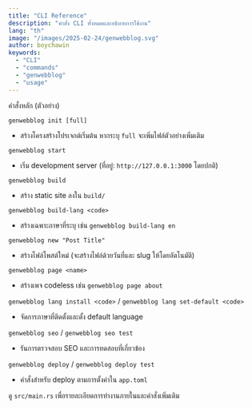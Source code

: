 ```yaml
---
title: "CLI Reference"
description: "คำสั่ง CLI ทั้งหมดและอธิบายการใช้งาน"
lang: "th"
image: "/images/2025-02-24/genwebblog.svg"
author: boychawin
keywords:
  - "CLI"
  - "commands"
  - "genwebblog"
  - "usage"
---
```


คำสั่งหลัก (ตัวอย่าง)

`genwebblog init [full]`

- สร้างโครงสร้างโปรเจกต์เริ่มต้น หากระบุ `full` จะเพิ่มไฟล์ตัวอย่างเพิ่มเติม

`genwebblog start`

- เริ่ม development server (ที่อยู่: `http://127.0.0.1:3000` โดยปกติ)

`genwebblog build`

- สร้าง static site ลงใน `build/`

`genwebblog build-lang <code>`

- สร้างเฉพาะภาษาที่ระบุ เช่น `genwebblog build-lang en`

`genwebblog new "Post Title"`

- สร้างไฟล์โพสต์ใหม่ (จะสร้างไฟล์ด้วยวันที่และ slug ให้โดยอัตโนมัติ)

`genwebblog page <name>`

- สร้างเพจ codeless เช่น `genwebblog page about`

`genwebblog lang install <code>` / `genwebblog lang set-default <code>`

- จัดการภาษาที่ติดตั้งและตั้ง default language

`genwebblog seo` / `genwebblog seo test`

- รันการตรวจสอบ SEO และการทดสอบที่เกี่ยวข้อง

`genwebblog deploy` / `genwebblog deploy test`

- คำสั่งสำหรับ deploy ตามการตั้งค่าใน `app.toml`

ดู `src/main.rs` เพื่อรายละเอียดการทำงานภายในและคำสั่งเพิ่มเติม
